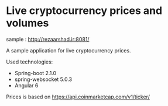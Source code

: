 Live cryptocurrency prices and volumes
====================
sample : http://rezaarshad.ir:8081/

A sample application for live cryptocurrency prices. 

Used technologies:

* Spring-boot 2.1.0
* spring-websocket 5.0.3
* Angular 6

Prices is based on https://api.coinmarketcap.com/v1/ticker/
